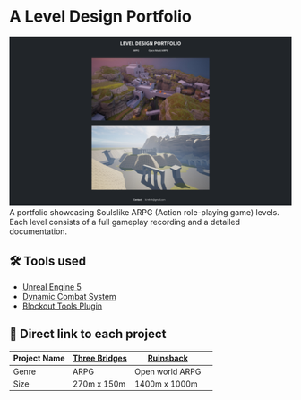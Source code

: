 # A Level Design Portfolio

![A preview screenshot of the static website](./assets/images/preview.png)
A portfolio showcasing Soulslike ARPG (Action role-playing game) levels. Each level consists of a full gameplay recording and a detailed documentation.

## 🛠️ Tools used

-   [Unreal Engine 5](https://www.unrealengine.com/en-US)
-   [Dynamic Combat System](https://www.fab.com/listings/3db11661-7930-45f8-97ed-e31f6fe8a6a4)
-   [Blockout Tools Plugin](https://dmkarpukhin.itch.io/blockout-tools-plugin)

## 🔗 Direct link to each project

| Project Name | [Three Bridges](https://kimhnh.github.io/leveldesign/pages/threeBridges.html) | [Ruinsback](https://kimhnh.github.io/leveldesign/pages/ruinsBack.html) |     |
| ------------ | ----------------------------------------------------------------------------- | ---------------------------------------------------------------------- | --- |
| Genre        | ARPG                                                                          | Open world ARPG                                                        |
| Size         | 270m x 150m                                                                   | 1400m x 1000m                                                          |
